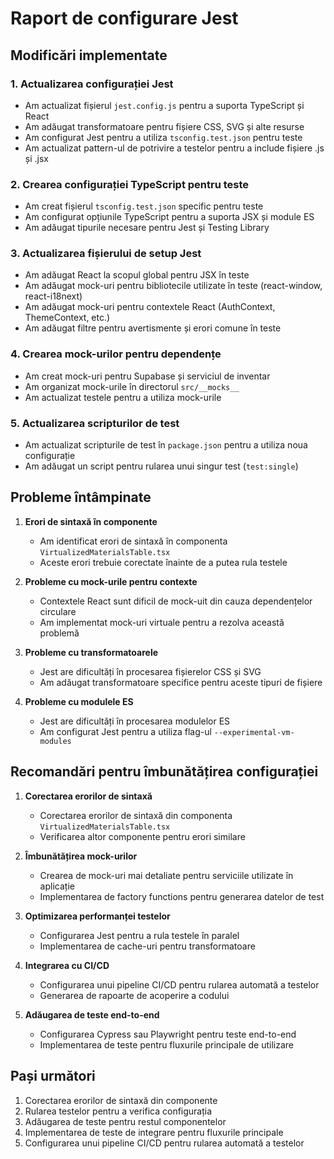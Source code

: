 # Raport de configurare Jest

## Modificări implementate

### 1. Actualizarea configurației Jest
- Am actualizat fișierul `jest.config.js` pentru a suporta TypeScript și React
- Am adăugat transformatoare pentru fișiere CSS, SVG și alte resurse
- Am configurat Jest pentru a utiliza `tsconfig.test.json` pentru teste
- Am actualizat pattern-ul de potrivire a testelor pentru a include fișiere .js și .jsx

### 2. Crearea configurației TypeScript pentru teste
- Am creat fișierul `tsconfig.test.json` specific pentru teste
- Am configurat opțiunile TypeScript pentru a suporta JSX și module ES
- Am adăugat tipurile necesare pentru Jest și Testing Library

### 3. Actualizarea fișierului de setup Jest
- Am adăugat React la scopul global pentru JSX în teste
- Am adăugat mock-uri pentru bibliotecile utilizate în teste (react-window, react-i18next)
- Am adăugat mock-uri pentru contextele React (AuthContext, ThemeContext, etc.)
- Am adăugat filtre pentru avertismente și erori comune în teste

### 4. Crearea mock-urilor pentru dependențe
- Am creat mock-uri pentru Supabase și serviciul de inventar
- Am organizat mock-urile în directorul `src/__mocks__`
- Am actualizat testele pentru a utiliza mock-urile

### 5. Actualizarea scripturilor de test
- Am actualizat scripturile de test în `package.json` pentru a utiliza noua configurație
- Am adăugat un script pentru rularea unui singur test (`test:single`)

## Probleme întâmpinate

1. **Erori de sintaxă în componente**
   - Am identificat erori de sintaxă în componenta `VirtualizedMaterialsTable.tsx`
   - Aceste erori trebuie corectate înainte de a putea rula testele

2. **Probleme cu mock-urile pentru contexte**
   - Contextele React sunt dificil de mock-uit din cauza dependențelor circulare
   - Am implementat mock-uri virtuale pentru a rezolva această problemă

3. **Probleme cu transformatoarele**
   - Jest are dificultăți în procesarea fișierelor CSS și SVG
   - Am adăugat transformatoare specifice pentru aceste tipuri de fișiere

4. **Probleme cu modulele ES**
   - Jest are dificultăți în procesarea modulelor ES
   - Am configurat Jest pentru a utiliza flag-ul `--experimental-vm-modules`

## Recomandări pentru îmbunătățirea configurației

1. **Corectarea erorilor de sintaxă**
   - Corectarea erorilor de sintaxă din componenta `VirtualizedMaterialsTable.tsx`
   - Verificarea altor componente pentru erori similare

2. **Îmbunătățirea mock-urilor**
   - Crearea de mock-uri mai detaliate pentru serviciile utilizate în aplicație
   - Implementarea de factory functions pentru generarea datelor de test

3. **Optimizarea performanței testelor**
   - Configurarea Jest pentru a rula testele în paralel
   - Implementarea de cache-uri pentru transformatoare

4. **Integrarea cu CI/CD**
   - Configurarea unui pipeline CI/CD pentru rularea automată a testelor
   - Generarea de rapoarte de acoperire a codului

5. **Adăugarea de teste end-to-end**
   - Configurarea Cypress sau Playwright pentru teste end-to-end
   - Implementarea de teste pentru fluxurile principale de utilizare

## Pași următori

1. Corectarea erorilor de sintaxă din componente
2. Rularea testelor pentru a verifica configurația
3. Adăugarea de teste pentru restul componentelor
4. Implementarea de teste de integrare pentru fluxurile principale
5. Configurarea unui pipeline CI/CD pentru rularea automată a testelor
